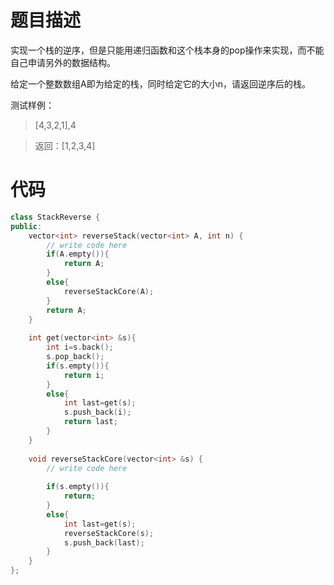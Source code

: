 # 题目描述
实现一个栈的逆序，但是只能用递归函数和这个栈本身的pop操作来实现，而不能自己申请另外的数据结构。

给定一个整数数组A即为给定的栈，同时给定它的大小n，请返回逆序后的栈。

测试样例：
> [4,3,2,1],4

> 返回：[1,2,3,4]

# 代码
```cpp
class StackReverse {
public:
    vector<int> reverseStack(vector<int> A, int n) {
        // write code here
        if(A.empty()){
            return A;
        }
        else{
            reverseStackCore(A);
        }
        return A;
    }
    
    int get(vector<int> &s){
        int i=s.back();
        s.pop_back();
        if(s.empty()){
            return i;
        }
        else{
            int last=get(s);
            s.push_back(i);
            return last;
        }
    }
    
    void reverseStackCore(vector<int> &s) {
        // write code here
        
        if(s.empty()){
            return;
        }
        else{
            int last=get(s);
            reverseStackCore(s);
            s.push_back(last);
        }
    }
};
```
